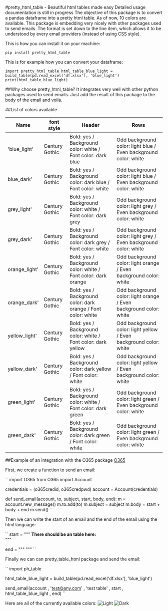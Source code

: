 #pretty_html_table - Beautiful html tables made easy
Detailed usage documentation is still in progress
The objective of this package is to convert a pandas dataframe into a pretty html table.
As of now, 10 colors are available. This package is embedding very nicely with other packages used to send emails.
The format is set down to the line item, which allows it to be understood by every email providers (instead of using CSS style).

This is how you can install it on your machine:

``
pip install pretty_html_table
``

This is for example how you can convert your dataframe:

``
import pretty_html_table
html_table_blue_light = build_table(pd.read_excel('df.xlsx'), 'blue_light')
print(html_table_blue_light)
``

##Why choose pretty_html_table?
It integrates very well with other python packages used to send emails. Just add the result of this package to the body of the email and voila.


##List of colors available

| Name          | font style     | Header                                                        | Rows                                                              |
|---------------|----------------|---------------------------------------------------------------|-------------------------------------------------------------------|
| 'blue_light'  | Century Gothic | Bold: yes / Background color: white / Font color: dark blue   | Odd background color: light blue / Even background color: white   |
| blue_dark'    | Century Gothic | Bold: yes / Background color: dark blue / Font color: white   | Odd background color: light blue / Even background color: white   |
| grey_light'   | Century Gothic | Bold: yes / Background color: white / Font color: dark grey   | Odd background color: light grey / Even background color: white   |
| grey_dark'    | Century Gothic | Bold: yes / Background color: dark grey / Font color: white   | Odd background color: light grey / Even background color: white   |
| orange_light' | Century Gothic | Bold: yes / Background color: white / Font color: dark orange | Odd background color: light orange / Even background color: white |
| orange_dark'  | Century Gothic | Bold: yes / Background color: dark orange / Font color: white | Odd background color: light orange / Even background color: white |
| yellow_light' | Century Gothic | Bold: yes / Background color: white / Font color: dark yellow | Odd background color: light yellow / Even background color: white |
| yellow_dark'  | Century Gothic | Bold: yes / Background color: dark yellow / Font color: white | Odd background color: light yellow / Even background color: white |
| green_light'  | Century Gothic | Bold: yes / Background color: white / Font color: dark green  | Odd background color: light green / Even background color: white  |
| green_dark'   | Century Gothic | Bold: yes / Background color: dark green / Font color: white  | Odd background color: light green / Even background color: white  |


##Example of an integration with the O365 package
[O365](https://pypi.org/project/O365/)

First, we create a function to send an email:

``
import O365
from O365 import Account

credentials = (o365credid, o365credpwd)
account = Account(credentials)

def send_email(account, to, subject, start, body, end):
    m = account.new_message()
    m.to.add(to)
    m.subject = subject
    m.body = start + body + end
    m.send()
``

Then we can write the start of an email and the end of the email using the html language:

``
start = """<html>
                <body>
                    <strong>There should be an table here:</strong></br>"""


end = """</body>
    </html>
    """
``

Finally we can can pretty_table_html package and send the email:

``
import ph_table

html_table_blue_light = build_table(pd.read_excel('df.xlsx'), 'blue_light')

send_email(account
           , 'test@any.com'
           , 'test table'
           , start
           , html_table_blue_light
           , end)
``

Here are all of the currently available colors:
![Light](C:/Users/renau/Documents/simply-bi/processes/HTML/TABLE/1.png)
![Dark](C:/Users/renau/Documents/simply-bi/processes/HTML/TABLE/2.png)
